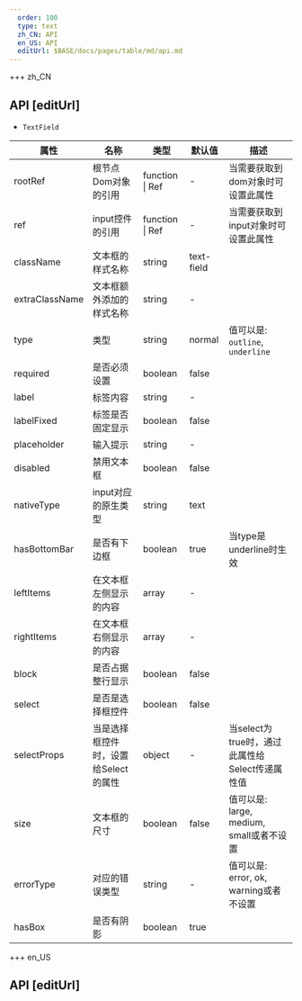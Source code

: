 ```yaml
---   
  order: 100
  type: text
  zh_CN: API
  en_US: API
  editUrl: $BASE/docs/pages/table/md/api.md
---      
```


+++  zh_CN
## API [editUrl]       

- <Code>TextField</Code>

| 属性 | 名称 | 类型 | 默认值 | 描述 |
| --- | --- | --- | --- | --- |
| rootRef | 根节点Dom对象的引用 | function \| Ref | - | 当需要获取到dom对象时可设置此属性 |
| ref | input控件的引用 | function \| Ref | - | 当需要获取到input对象时可设置此属性 |
| className | 文本框的样式名称 | string | text-field |  |
| extraClassName | 文本框额外添加的样式名称 | string | - |  |
| type | 类型 | string | normal | 值可以是: <Code>outline</Code>, <Code>underline</Code> |
| required | 是否必须设置 | boolean | false |  |
| label | 标签内容 | string | - |  |
| labelFixed | 标签是否固定显示 | boolean | false  |  |
| placeholder | 输入提示 | string | -  |  |
| disabled | 禁用文本框 | boolean | false  |  |
| nativeType | input对应的原生类型 | string | text  |  |
| hasBottomBar | 是否有下边框 | boolean | true  | 当type是underline时生效  |
| leftItems | 在文本框左侧显示的内容 | array | -  |   |
| rightItems | 在文本框右侧显示的内容 | array | -  |   |
| block | 是否占据整行显示 | boolean | false  |   |
| select | 是否是选择框控件 | boolean | false  |   |
| selectProps | 当是选择框控件时，设置给Select的属性 | object | -  | 当select为true时，通过此属性给Select传递属性值  |
| size | 文本框的尺寸 | boolean | false  | 值可以是: large, medium, small或者不设置  |
| errorType | 对应的错误类型 | string | -  | 值可以是: error, ok, warning或者不设置  |
| hasBox | 是否有阴影 | boolean | true  |  |


+++ en_US
## API [editUrl]     

